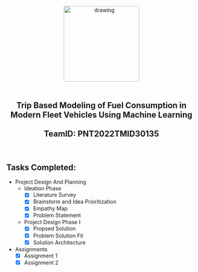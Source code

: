 <br>
    <div align="center">
        <img src="https://upload.wikimedia.org/wikipedia/commons/5/51/IBM_logo.svg"  align="center" alt="drawing" width="200" />
        <h2 align="center" style="margin-top:50px"> Trip Based Modeling of Fuel Consumption in Modern Fleet Vehicles Using Machine Learning
        <br><br>TeamID: PNT2022TMID30135</h2>
    </div>

<br>

## Tasks Completed: 
- Project Design And Planning
    - Ideation Phase
        -  [x] Literature Survey <br>
        -  [x] Brainstorm and Idea Prioritization <br>
        -  [x] Empathy Map <br>
        -  [x] Problem Statement <br>
    - Project Design Phase I
        - [x] Propsed Solution <br>
        - [x] Problem Solution Fit <br>
        - [x] Solution Architecture <br>
- Assignments
    -  [x] Assignment 1 <br>
    -  [x] Assignment 2  <br>    
<br>